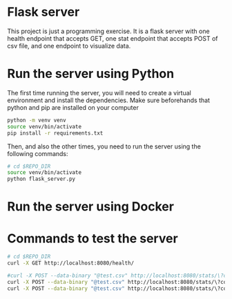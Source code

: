 # Flask server
This project is just a programming exercise. It is a flask server with one health endpoint that accepts GET, one stat endpoint that accepts POST of csv file, and one endpoint to visualize data.

# Run the server using Python
The first time running the server, you will need to create a virtual environment and install the dependencies. Make sure beforehands that python and pip are installed on your computer

```BASH
python -m venv venv
source venv/bin/activate
pip install -r requirements.txt
```

Then, and also the other times, you need to run the server using the following commands:
```BASH
# cd $REPO_DIR 
source venv/bin/activate
python flask_server.py
```

# Run the server using Docker




# Commands to test the server
```BASH
# cd $REPO_DIR 
curl -X GET http://localhost:8080/health/

#curl -X POST --data-binary "@test.csv" http://localhost:8080/stats/\?column\=$column\&sep\=$separator
curl -X POST --data-binary "@test.csv" http://localhost:8080/stats/\?column\=Krankenhauskosten\&sep\=\;
curl -X POST --data-binary "@test.csv" http://localhost:8080/stats/\?column\=ICD%20E11%20-%20liegt%20vor\&sep\=\;

```